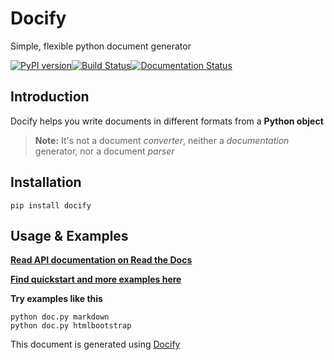Docify
====================

Simple, flexible python document generator


[![PyPI version](https://img.shields.io/pypi/v/Docify.svg)](https://pypi.org/project/Docify)[![Build Status](https://travis-ci.org/rapidstack/Docify.svg?branch=master)](https://travis-ci.org/rapidstack/Docify)[![Documentation Status](https://readthedocs.org/projects/docify/badge/?version=latest)](https://docify.readthedocs.io/en/latest/?badge=latest)




Introduction
--------------------

Docify helps you write documents in different formats from a **Python object**
> **Note:** It's not a document *converter*, neither a *documentation* generator, nor a document *parser*



Installation
--------------------

```
pip install docify
```



Usage & Examples
--------------------

**[Read API documentation on Read the Docs](https://docify.readthedocs.io)**


**[Find quickstart and more examples here](https://github.com/rapidstack/docify/tree/master/examples)**




**Try examples like this**
```
python doc.py markdown
python doc.py htmlbootstrap
```



This document is generated using [Docify](https://github.com/rapidstack/docify)

